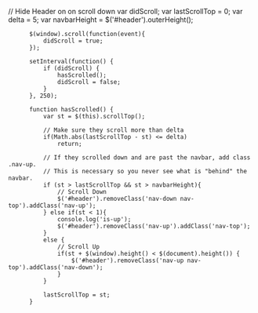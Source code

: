  // Hide Header on on scroll down
          var didScroll;
          var lastScrollTop = 0;
          var delta = 5;
          var navbarHeight = $('#header').outerHeight();

          $(window).scroll(function(event){
              didScroll = true;
          });

          setInterval(function() {
              if (didScroll) {
                  hasScrolled();
                  didScroll = false;
              }
          }, 250);

          function hasScrolled() {
              var st = $(this).scrollTop();

              // Make sure they scroll more than delta
              if(Math.abs(lastScrollTop - st) <= delta)
                  return;

              // If they scrolled down and are past the navbar, add class .nav-up.
              // This is necessary so you never see what is "behind" the navbar.
              if (st > lastScrollTop && st > navbarHeight){
                  // Scroll Down
                  $('#header').removeClass('nav-down nav-top').addClass('nav-up');
              } else if(st < 1){
                  console.log('is-up');
                  $('#header').removeClass('nav-up').addClass('nav-top');
              }
              else {
                  // Scroll Up
                  if(st + $(window).height() < $(document).height()) {
                      $('#header').removeClass('nav-up nav-top').addClass('nav-down');
                  }
              }

              lastScrollTop = st;
          }
